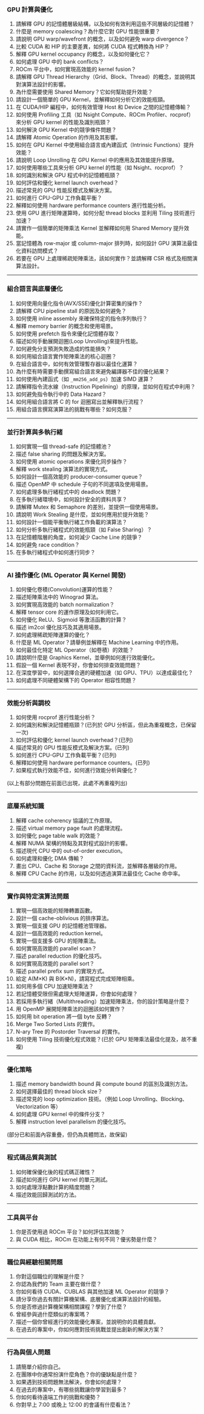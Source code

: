### GPU 計算與優化

1. 請解釋 GPU 的記憶體層級結構，以及如何有效利用這些不同層級的記憶體？  
2. 什麼是 memory coalescing？為什麼它對 GPU 性能很重要？  
3. 請說明 GPU warp/wavefront 的概念，以及如何避免 warp divergence？  
4. 比較 CUDA 和 HIP 的主要差異，如何將 CUDA 程式轉換為 HIP？  
5. 解釋 GPU kernel occupancy 的概念，以及如何優化它？  
6. 如何處理 GPU 中的 bank conflicts？  
7. ROCm 平台中，如何實現高效能的 kernel fusion？  
8. 請解釋 GPU Thread Hierarchy（Grid、Block、Thread）的概念，並說明其對演算法設計的影響。  
9. 為什麼需要使用 Shared Memory？它如何幫助提升效能？  
10. 請設計一個簡單的 GPU Kernel，並解釋如何分析它的效能瓶頸。  
11. 在 CUDA/HIP 編程中，如何有效管理 Host 和 Device 之間的記憶體傳輸？  
12. 如何使用 Profiling 工具（如 Nsight Compute、ROCm Profiler、rocprof）來分析 GPU kernel 的性能及識別瓶頸？  
13. 如何解決 GPU Kernel 中的競爭條件問題？  
14. 請解釋 Atomic Operation 的作用及其影響。  
15. 如何在 GPU Kernel 中使用組合語言或內建函式（Intrinsic Functions）提升效能？  
16. 請說明 Loop Unrolling 在 GPU Kernel 中的應用及其效能提升原理。  
17. 如何使用哪些工具來分析 GPU kernel 的性能（如 Nsight、rocprof）？  
18. 如何識別和解決 GPU 程式中的記憶體瓶頸？  
19. 如何評估和優化 kernel launch overhead？  
20. 描述常見的 GPU 性能反模式及解決方案。  
21. 如何進行 CPU-GPU 工作負載平衡？  
22. 解釋如何使用 hardware performance counters 進行性能分析。  
23. 使用 GPU 進行矩陣運算時，如何分配 thread blocks 並利用 Tiling 技術進行加速？  
24. 請實作一個簡單的矩陣乘法 Kernel 並解釋如何用 Shared Memory 提升效能。  
25. 當記憶體為 row-major 或 column-major 排列時，如何設計 GPU 演算法最佳化資料訪問模式？  
26. 若要在 GPU 上處理稀疏矩陣乘法，該如何實作？並請解釋 CSR 格式及相關演算法設計。

---

### 組合語言與底層優化

1. 如何使用向量化指令(AVX/SSE)優化計算密集的操作？  
2. 請解釋 CPU pipeline stall 的原因及如何避免？  
3. 如何使用 inline assembly 來確保特定的指令序列執行？  
4. 解釋 memory barrier 的概念和使用場景。  
5. 如何使用 prefetch 指令來優化記憶體存取？  
6. 描述如何手動展開迴圈(Loop Unrolling)來提升性能。  
7. 如何避免分支預測失敗造成的性能損失？  
8. 如何用組合語言實作矩陣乘法的核心迴圈？  
9. 在組合語言中，如何有效管理暫存器以最佳化運算？  
10. 為什麼有時需要手動撰寫組合語言來避免編譯器不佳的優化結果？  
11. 如何使用內建函式（如 `_mm256_add_ps`）加速 SIMD 運算？  
12. 請解釋指令流水線（Instruction Pipelining）的原理，並如何在程式中利用？  
13. 如何避免指令執行中的 Data Hazard？  
14. 如何用組合語言將 C 的 for 迴圈寫出並解釋執行流程？  
15. 用組合語言撰寫演算法的挑戰有哪些？如何克服？

---

### 並行計算與多執行緒

1. 如何實現一個 thread-safe 的記憶體池？  
2. 描述 false sharing 的問題及解決方案。  
3. 如何使用 atomic operations 來優化同步操作？  
4. 解釋 work stealing 演算法的實現方式。  
5. 如何設計一個高效能的 producer-consumer queue？  
6. 描述 OpenMP 中 schedule 子句的不同選項及使用場景。  
7. 如何處理多執行緒程式中的 deadlock 問題？  
8. 在多執行緒環境中，如何設計安全的資料共享？  
9. 請解釋 Mutex 和 Semaphore 的差別，並提供一個使用場景。  
10. 請說明 Work Stealing 是什麼，並如何應用於提升效能？  
11. 如何設計一個能平衡執行緒工作負載的演算法？  
12. 如何分析多執行緒程式的效能瓶頸（如 False Sharing）？  
13. 在記憶體階層的角度，如何減少 Cache Line 的競爭？  
14. 如何避免 race condition？  
15. 在多執行緒程式中如何進行同步？

---

### AI 操作優化 (ML Operator 與 Kernel 開發)

1. 如何優化卷積(Convolution)運算的性能？  
2. 描述矩陣乘法中的 Winograd 算法。  
3. 如何實現高效能的 batch normalization？  
4. 解釋 tensor core 的運作原理及如何利用它。  
5. 如何優化 ReLU、Sigmoid 等激活函數的計算？  
6. 描述 im2col 優化技巧及其適用場景。  
7. 如何處理稀疏矩陣運算的優化？  
8. 什麼是 ML Operator？請舉例並解釋在 Machine Learning 中的作用。  
9. 如何最佳化特定 ML Operator（如卷積）的效能？  
10. 請說明什麼是 Graphics Kernel，並舉例如何進行效能優化。  
11. 假設一個 Kernel 表現不好，你會如何排查效能問題？  
12. 在深度學習中，如何選擇合適的硬體加速（如 GPU、TPU）以達成最佳化？  
13. 如何處理不同硬體架構下的 Operator 相容性問題？

---

### 效能分析與調校

1. 如何使用 rocprof 進行性能分析？  
2. 如何識別和解決記憶體瓶頸？(已列於 GPU 分析區，但此為重複概念，已保留一次)  
3. 如何評估和優化 kernel launch overhead？(已列)  
4. 描述常見的 GPU 性能反模式及解決方案。(已列)  
5. 如何進行 CPU-GPU 工作負載平衡？(已列)  
6. 解釋如何使用 hardware performance counters。(已列)  
7. 如果程式執行效能不佳，如何進行效能分析與優化？

(以上有部分問題在前面已出現，此處不再重複列出)

---

### 底層系統知識

1. 解釋 cache coherency 協議的工作原理。  
2. 描述 virtual memory page fault 的處理流程。  
3. 如何優化 page table walk 的效能？  
4. 解釋 NUMA 架構的特點及其對程式設計的影響。  
5. 描述現代 CPU 中的 out-of-order execution。  
6. 如何處理和優化 DMA 傳輸？  
7. 畫出 CPU、Cache 和 Storage 之間的資料流，並解釋各層級的作用。  
8. 解釋 CPU Cache 的作用，以及如何透過演算法最佳化 Cache 命中率。

---

### 實作與特定演算法問題

1. 實現一個高效能的矩陣轉置函數。  
2. 設計一個 cache-oblivious 的排序算法。  
3. 實現一個支援 GPU 的記憶體池管理器。  
4. 設計一個高效能的 reduction kernel。  
5. 實現一個支援多 GPU 的矩陣乘法。  
6. 如何實現高效能的 parallel scan？  
7. 描述 parallel reduction 的優化技巧。  
8. 如何實現高效能的 parallel sort？  
9. 描述 parallel prefix sum 的實現方式。  
10. 給定 A(M×K) 與 B(K×N)，請寫程式完成矩陣相乘。  
11. 如何用多個 CPU 加速矩陣乘法？  
12. 若記憶體受限但需處理大矩陣運算，你會如何處理？  
13. 若採用多執行緒（Multithreading）加速矩陣乘法，你的設計策略是什麼？  
14. 用 OpenMP 展開矩陣乘法的迴圈該如何實作？  
15. 如何用 bit operation 將一個 byte 反轉？  
16. Merge Two Sorted Lists 的實作。  
17. N-ary Tree 的 Postorder Traversal 的實作。  
18. 如何使用 Tiling 技術優化程式效能？(已於 GPU 矩陣乘法最佳化提及，故不重複)

---

### 優化策略

1. 描述 memory bandwidth bound 與 compute bound 的區別及識別方法。  
2. 如何選擇最佳的 thread block size？  
3. 描述常見的 loop optimization 技術。（例如 Loop Unrolling、Blocking、Vectorization 等）  
4. 如何處理 GPU kernel 中的條件分支？  
5. 解釋 instruction level parallelism 的優化技巧。

(部分已和前面內容重疊，但仍為具體問法，故保留)

---

### 程式碼品質與測試

1. 如何確保優化後的程式碼正確性？  
2. 描述如何進行 GPU kernel 的單元測試。  
3. 如何處理浮點數計算的精度問題？  
4. 描述效能回歸測試的方法。

---

### 工具與平台

1. 你是否使用過 ROCm 平台？如何評估其效能？  
2. 與 CUDA 相比，ROCm 在功能上有何不同？優劣勢是什麼？

---

### 職位與經驗相關問題

1. 你對這個職位的理解是什麼？  
2. 你認為我們的 Team 主要在做什麼？  
3. 你如何看待 CUDA、CUBLAS 與其他加速 ML Operator 的競爭？  
4. 請分享你過去有關計算機架構、底層優化或演算法設計的經驗。  
5. 你是否修過計算機架構相關課程？學到了什麼？  
6. 曾經參與過什麼類似的專案嗎？  
7. 描述一個你曾經進行的效能優化專案，並說明你的具體貢獻。  
8. 在過去的專案中，你如何應對技術挑戰並提出創新的解決方案？

---

### 行為與個人問題

1. 請簡單介紹你自己。  
2. 在團隊中你通常扮演什麼角色？你的優缺點是什麼？  
3. 如果遇到技術問題無法解決，你會如何處理？  
4. 在過去的專案中，有哪些挑戰讓你學習到最多？  
5. 你如何看待遠端工作的挑戰和優勢？  
6. 你對早上 7:00 或晚上 12:00 的會議有什麼看法？